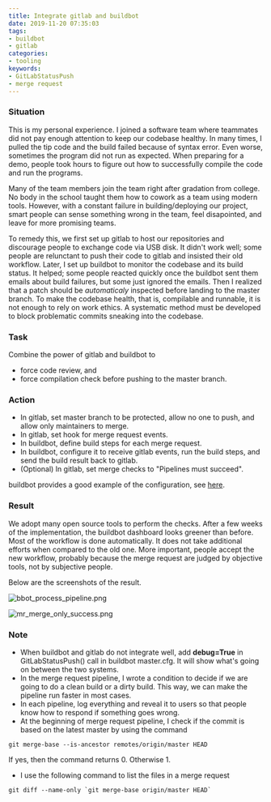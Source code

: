 ```yaml
---
title: Integrate gitlab and buildbot
date: 2019-11-20 07:35:03
tags:
- buildbot
- gitlab
categories:
- tooling
keywords:
- GitLabStatusPush
- merge request
---
```


### Situation

This is my personal experience.  I joined a software team where teammates did not pay enough attention to keep our codebase healthy. In many times, I pulled the tip code and the build failed because of syntax error. Even worse, sometimes the program did not run as expected. When preparing for a demo, people took hours to figure out how to successfully compile the code and run the programs.

Many of the team members join the team right after gradation from college. No body in the school taught them how to cowork as a team using modern tools. However, with a constant failure in building/deploying our project, smart people can sense something wrong in the team, feel disapointed, and leave for more promising teams.

To remedy this, we first set up gitlab to host our repositories and discourage people to exchange code via USB disk. It didn't work well; some people are relunctant to push their code to gitlab and insisted their old workflow. Later, I set up buildbot to monitor the codebase and its build status. It helped; some people reacted quickly once the buildbot sent them emails about build failures, but some just ignored the emails. Then I realized that a patch should be *automaticaly* inspected before landing to the master branch.  To make the codebase health, that is, compilable and runnable, it is not enough to rely on work ethics.  A systematic method must be developed to block problematic commits sneaking into the codebase.

### Task

Combine the power of gitlab and buildbot to
- force code review, and
- force compilation check before pushing to the master branch.

### Action

- In gitlab, set master branch to be protected, allow no one to push, and allow only maintainers to merge.
- In gitlab, set hook for merge request events.
- In buildbot, define build steps for each merge request.
- In buildbot, configure it to receive gitlab events, run the build steps, and send the build result back to gitlab.
- (Optional) In gitlab, set merge checks to "Pipelines must succeed".

buildbot provides a good example of the configuration, see [here](https://github.com/buildbot/buildbot/blob/master/master/docs/examples/gitlab.cfg).

### Result

We adopt many open source tools to perform the checks.  After a few weeks of the implementation, the buildbot dashboard looks greener than before.  Most of the workflow is done automatically. It does not take additional efforts when compared to the old one.  More important, people accept the new workflow, probably because the merge request are judged by objective tools, not by subjective people.

Below are the screenshots of the result. 

![bbot_process_pipeline.png](bbot_process_pipeline.png)

![mr_merge_only_success.png](mr_merge_only_success.png)

### Note

- When buildbot and gitlab do not integrate well, add **debug=True** in GitLabStatusPush() call in buildbot master.cfg. It will show what's going on between the two systems.
- In the merge request pipeline, I wrote a condition to decide if we are going to do a clean build or a dirty build. This way, we can make the pipeline run faster in most cases.
- In each pipeline, log everything and reveal it to users so that people know how to respond if something goes wrong.
- At the beginning of merge request pipeline, I check if the commit is based on the latest master by using the command
```
git merge-base --is-ancestor remotes/origin/master HEAD
```
If yes, then the command returns 0. Otherwise 1.
- I use the following command to list the files in a merge request
```
git diff --name-only `git merge-base origin/master HEAD`
```
